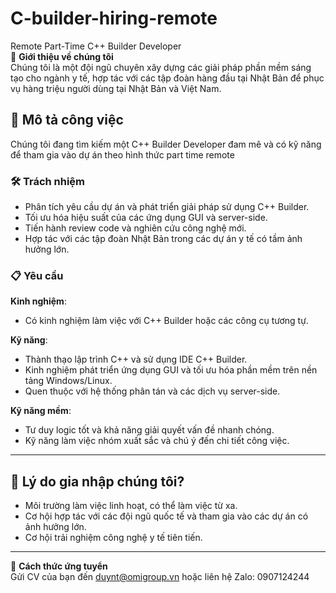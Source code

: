 # C-builder-hiring-remote
Remote Part-Time C++ Builder Developer  
👋 **Giới thiệu về chúng tôi**  
Chúng tôi là một đội ngũ chuyên xây dựng các giải pháp phần mềm sáng tạo cho ngành y tế, hợp tác với các tập đoàn hàng đầu tại Nhật Bản để phục vụ hàng triệu người dùng tại Nhật Bản và Việt Nam.  

## 💼 **Mô tả công việc**  
Chúng tôi đang tìm kiếm một C++ Builder Developer đam mê và có kỹ năng để tham gia vào dự án theo hình thức part time remote

### 🛠️ **Trách nhiệm**  
- Phân tích yêu cầu dự án và phát triển giải pháp sử dụng C++ Builder.  
- Tối ưu hóa hiệu suất của các ứng dụng GUI và server-side.  
- Tiến hành review code và nghiên cứu công nghệ mới.  
- Hợp tác với các tập đoàn Nhật Bản trong các dự án y tế có tầm ảnh hưởng lớn.  

### 📋 **Yêu cầu**  
**Kinh nghiệm**:  
- Có kinh nghiệm làm việc với C++ Builder hoặc các công cụ tương tự.  

**Kỹ năng**:  
- Thành thạo lập trình C++ và sử dụng IDE C++ Builder.  
- Kinh nghiệm phát triển ứng dụng GUI và tối ưu hóa phần mềm trên nền tảng Windows/Linux.  
- Quen thuộc với hệ thống phân tán và các dịch vụ server-side.  

**Kỹ năng mềm**:  
- Tư duy logic tốt và khả năng giải quyết vấn đề nhanh chóng.  
- Kỹ năng làm việc nhóm xuất sắc và chú ý đến chi tiết công việc.  

---

## 🌟 **Lý do gia nhập chúng tôi?**  
- Môi trường làm việc linh hoạt, có thể làm việc từ xa.  
- Cơ hội hợp tác với các đội ngũ quốc tế và tham gia vào các dự án có ảnh hưởng lớn.  
- Cơ hội trải nghiệm công nghệ y tế tiên tiến.  

---

📧 **Cách thức ứng tuyển**  
Gửi CV của bạn đến duynt@omigroup.vn hoặc liên hệ Zalo: 0907124244
